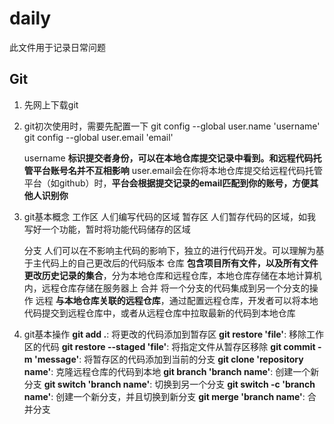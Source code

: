# daily
此文件用于记录日常问题

## Git
1. 先网上下载git
2. git初次使用时，需要先配置一下
    git config --global user.name 'username'
    git config --global user.email 'email'

    username __标识提交者身份，可以在本地仓库提交记录中看到。和远程代码托管平台账号名并不互相影响__
    user.email会在你将本地仓库提交给远程代码托管平台（如github）时，__平台会根据提交记录的email匹配到你的账号，方便其他人识别你__
3. git基本概念
    工作区   人们编写代码的区域
    暂存区   人们暂存代码的区域，如我写好一个功能，暂时将功能代码储存的区域

    分支     人们可以在不影响主代码的影响下，独立的进行代码开发。可以理解为基于主代码上的自己更改后的代码版本
    仓库     __包含项目所有文件，以及所有文件更改历史记录的集合__，分为本地仓库和远程仓库，本地仓库存储在本地计算机内，远程仓库存储在服务器上
    合并     将一个分支的代码集成到另一个分支的操作
    远程     __与本地仓库关联的远程仓库__，通过配置远程仓库，开发者可以将本地代码提交到远程仓库中，或者从远程仓库中拉取最新的代码到本地仓库
4. git基本操作
    __git add .__: 将更改的代码添加到暂存区
    __git restore 'file'__: 移除工作区的代码
    __git restore --staged 'file'__: 将指定文件从暂存区移除
    __git commit -m 'message'__: 将暂存区的代码添加到当前的分支
    __git clone 'repository name'__: 克隆远程仓库的代码到本地
    __git branch 'branch name'__: 创建一个新分支
    __git switch 'branch name'__: 切换到另一个分支
    __git switch -c 'branch name'__: 创建一个新分支，并且切换到新分支
    __git merge 'branch name'__: 合并分支